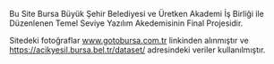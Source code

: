 Bu Site Bursa Büyük Şehir Belediyesi ve Üretken Akademi İş Birliği ile Düzenlenen </code16> Temel Seviye Yazılım Akedemisinin Final Projesidir.

Sitedeki fotoğraflar www.gotobursa.com.tr linkinden alınmıştır ve https://acikyesil.bursa.bel.tr/dataset/ adresindeki veriler kullanılmıştır.